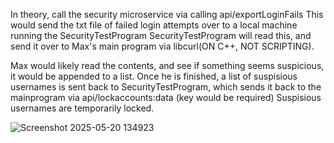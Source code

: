 In theory, call the security microservice via calling api/exportLoginFails
This would send the txt file of failed login attempts over to a local machine running the SecurityTestProgram
SecurityTestProgram will read this, and send it over to Max's main program via libcurl(ON C++, NOT SCRIPTING).

Max would likely read the contents, and see if something seems suspicious, it would be appended to a list.
Once he is finished, a list of suspisious usernames is sent back to SecurityTestProgram, which sends it back to the mainprogram via api/lockaccounts:data (key would be required)
Suspisious usernames are temporarily locked.

![Screenshot 2025-05-20 134923](https://github.com/user-attachments/assets/6e2f719d-a209-415f-983a-3c511a242a22)
